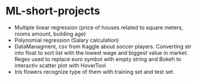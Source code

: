 # ML-short-projects
- Multiple linear regression (price of houses related to square meters, rooms amount, building age)
- Polynomial regression (Salary calculation)
- DataManagment, csv from Kaggle about soccer players. Converting str into float to sort list with the lowest wage and biggest value in market. Regex used to replace euro symbol with empty string and Bokeh to interactiv scatter plot with HoverTool
- Iris flowers recognize type of them with training set and test set.

